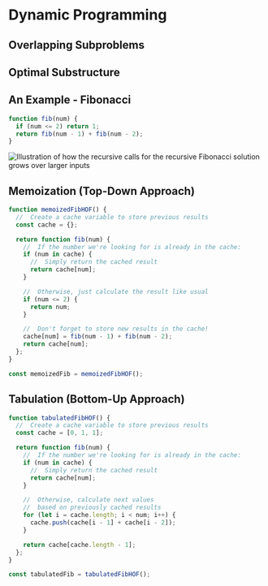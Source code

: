 # Dynamic Programming

## Overlapping Subproblems

## Optimal Substructure

## An Example - Fibonacci

```js
function fib(num) {
  if (num <= 2) return 1;
  return fib(num - 1) + fib(num - 2);
}
```

![Illustration of how the recursive calls for the recursive Fibonacci solution grows over larger inputs](https://i.stack.imgur.com/kgXDS.png)

## Memoization (Top-Down Approach)

```js
function memoizedFibHOF() {
  //  Create a cache variable to store previous results
  const cache = {};

  return function fib(num) {
    //  If the number we're looking for is already in the cache:
    if (num in cache) {
      //  Simply return the cached result
      return cache[num];
    }

    //  Otherwise, just calculate the result like usual
    if (num <= 2) {
      return num;
    }

    //  Don't forget to store new results in the cache!
    cache[num] = fib(num - 1) + fib(num - 2);
    return cache[num];
  };
}

const memoizedFib = memoizedFibHOF();
```

## Tabulation (Bottom-Up Approach)

```js
function tabulatedFibHOF() {
  //  Create a cache variable to store previous results
  const cache = [0, 1, 1];

  return function fib(num) {
    //  If the number we're looking for is already in the cache:
    if (num in cache) {
      //  Simply return the cached result
      return cache[num];
    }

    //  Otherwise, calculate next values
    //  based on previously cached results
    for (let i = cache.length; i < num; i++) {
      cache.push(cache[i - 1] + cache[i - 2]);
    }

    return cache[cache.length - 1];
  };
}

const tabulatedFib = tabulatedFibHOF();
```
